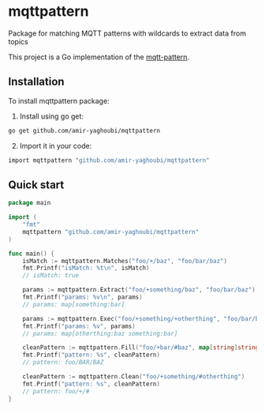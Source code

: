 # mqttpattern

Package for matching MQTT patterns with wildcards to extract data from topics

This project is a Go implementation of the [mqtt-pattern](https://github.com/RangerMauve/mqtt-pattern).

## Installation

To install mqttpattern package:

1. Install using go get:

```bash
go get github.com/amir-yaghoubi/mqttpattern
```

2. Import it in your code:

```bash
import mqttpattern "github.com/amir-yaghoubi/mqttpattern"
```

## Quick start

```go
package main

import (
	"fmt"
	mqttpattern "github.com/amir-yaghoubi/mqttpattern"
)

func main() {
	isMatch := mqttpattern.Matches("foo/+/baz", "foo/bar/baz")
	fmt.Printf("isMatch: %t\n", isMatch)
	// isMatch: true

	params := mqttpattern.Extract("foo/+something/baz", "foo/bar/baz")
	fmt.Printf("params: %v\n", params)
	// params: map[something:bar]

	params := mqttpattern.Exec("foo/+something/+otherthing", "foo/bar/baz")
	fmt.Printf("params: %v", params)
	// params: map[otherthing:baz something:bar]

	cleanPattern := mqttpattern.Fill("foo/+bar/#baz", map[string]string{"bar": "BAR", "baz": "BAZ"})
	fmt.Printf("pattern: %s", cleanPattern)
	// pattern: foo/BAR/BAZ

	cleanPattern := mqttpattern.Clean("foo/+something/#otherthing")
	fmt.Printf("pattern: %s", cleanPattern)
	// pattern: foo/+/#
}

```
